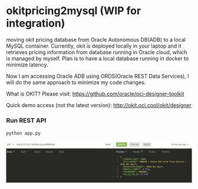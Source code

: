 # okitpricing2mysql (WIP for integration)
moving okit pricing database from Oracle Autonomous DB(ADB) to a local MySQL container.
Currently, okit is deployed locally in your laptop and it retrieves pricing information from database running in Oracle cloud, which is managed by myself.
Plan is to have a local database running in docker to minimize latency. 

Now I am accessing Oracle ADB using ORDS(Oracle REST Data Services), I will do the same approach to minimize my code changes.

What is OKIT?
Please visit: https://github.com/oracle/oci-designer-toolkit

Quick demo access (not the latest version): http://okit.oci.cool/okit/designer

### Run REST API
```sh
python app.py
```

![](images/test.png)

